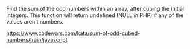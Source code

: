 Find the sum of the odd numbers within an array, after cubing the initial integers. This function will return undefined (NULL in PHP) if any of the values aren't numbers.

https://www.codewars.com/kata/sum-of-odd-cubed-numbers/train/javascript
